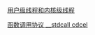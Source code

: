 
[用户级线程和内核级线程](https://blog.csdn.net/debugingstudy/article/details/12668389)

[函数调用协议 __stdcall cdcel](https://www.cnblogs.com/yejianyong/p/7506465.html)
